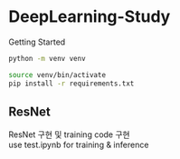 # DeepLearning-Study

Getting Started  
```bash
python -m venv venv

source venv/bin/activate
pip install -r requirements.txt
```

## ResNet

ResNet 구현 및 training code 구현  
use test.ipynb for training & inference  